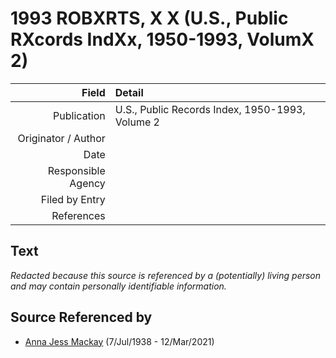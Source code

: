 ﻿---
layout: page
permalink: /sources/s72528206
---

# 1993 ROBXRTS, X X (U.S., Public RXcords IndXx, 1950-1993, VolumX 2)

Field | Detail
---:|:---
Publication | U.S., Public Records Index, 1950-1993, Volume 2
Originator / Author | 
Date | 
Responsible Agency | 
Filed by Entry | 
References | 

## Text

_Redacted because this source is referenced by a (potentially) living person and may contain personally identifiable information._

## Source Referenced by

* [Anna Jess Mackay](../people/@41265374@-anna-jess-mackay-b1938-7-7-d2021-3-12.md) (7/Jul/1938 - 12/Mar/2021)
